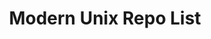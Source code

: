 ---
layout: post.njk
title: "Modern Unix Repo List"
summary: "I really like this list of alternative Unix commands. Didn't have lots of them available in zsh, but I did have and enjoyed using bat for displaying code nicely."
thumb: "https://cdn.publer.io/uploads/photos/mini_magick20210618-9342-q25tc1.png"
links:
  - website: "https://go.raybo.org/4exX"
category: shorts
tags:
- external
---